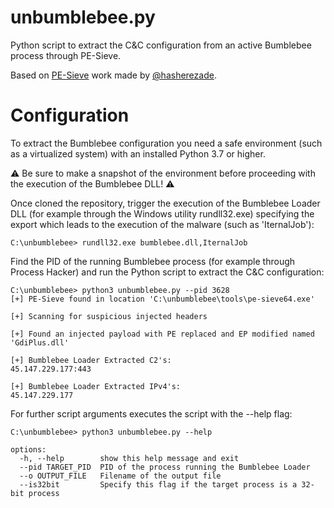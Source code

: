 # unbumblebee.py
Python script to extract the C&C configuration from an active Bumblebee process through PE-Sieve.

Based on [PE-Sieve](https://github.com/hasherezade/pe-sieve) work made by [@hasherezade](https://github.com/hasherezade).

# Configuration
To extract the Bumblebee configuration you need a safe environment (such as a virtualized system) with an installed Python 3.7 or higher.  

:warning: Be sure to make a snapshot of the environment before proceeding with the execution of the Bumblebee DLL! :warning:

Once cloned the repository, trigger the execution of the Bumblebee Loader DLL (for example through the Windows utility rundll32.exe) specifying the export which leads to the execution of the malware (such as 'IternalJob'):  
```
C:\unbumblebee> rundll32.exe bumblebee.dll,IternalJob
```
Find the PID of the running Bumblebee process (for example through Process Hacker) and run the Python script to extract the C&C configuration:
```
C:\unbumblebee> python3 unbumblebee.py --pid 3628
[+] PE-Sieve found in location 'C:\unbumblebee\tools\pe-sieve64.exe'

[+] Scanning for suspicious injected headers

[+] Found an injected payload with PE replaced and EP modified named 'GdiPlus.dll'

[+] Bumblebee Loader Extracted C2's:
45.147.229.177:443

[+] Bumblebee Loader Extracted IPv4's:
45.147.229.177
```

For further script arguments executes the script with the --help flag:
```
C:\unbumblebee> python3 unbumblebee.py --help

options:
  -h, --help        show this help message and exit
  --pid TARGET_PID  PID of the process running the Bumblebee Loader
  --o OUTPUT_FILE   Filename of the output file
  --is32bit         Specify this flag if the target process is a 32-bit process
```
